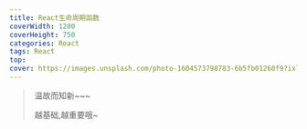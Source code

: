 ```yaml
---
title: React生命周期函数
coverWidth: 1200
coverHeight: 750
categories: React
tags: React
top:
cover: https://images.unsplash.com/photo-1604573798783-6b5fb01260f9?ixlib=rb-1.2.1&ixid=eyJhcHBfaWQiOjEyMDd9&auto=format&fit=crop&w=634&q=80
---
```


> ​	温故而知新~~~
>
> ​	越基础,越重要哦~

